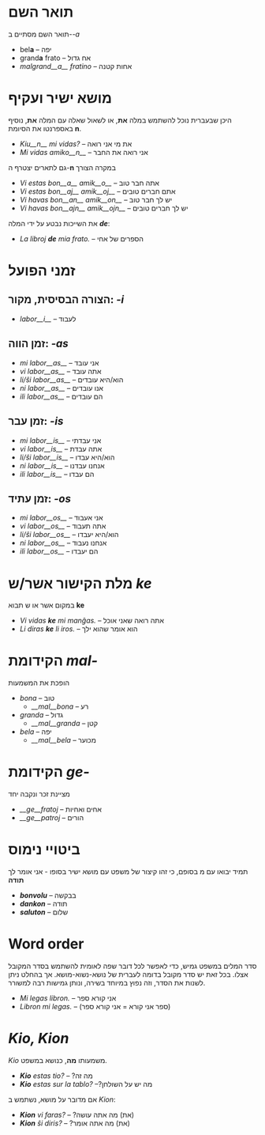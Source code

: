 # תואר השם

תואר השם מסתיים ב-*-a* 

- bel**a** – יפה
- grand**a** frato – אח גדול
- *malgrand__a__ fratino* – אחות קטנה

# מושא ישיר ועקיף

היכן שבעברית נוכל להשתמש במלה **את**, או לשאול שאלה עם המלה **את**, נוסיף באספרנטו את הסיומת **n**.

- *Kiu__n__ mi vidas?* – את מי אני רואה
- *Mi vidas amiko__n__* – אני רואה את החבר

גם לתארים יצטרף ה-**n** במקרה הצורך
- *Vi estas bon__a__ amik__o__* – אתה חבר טוב
- *Vi estas bon__aj__ amik__oj__* – אתם חברים טובים
- *Vi havas bon__an__ amik__on__* – יש לך חבר טוב
- *Vi havas bon__ajn__ amik__ojn__* – יש לך חברים טובים

את השייכות נבטע על ידי המלה  *__de__*:

- *La libroj __de__ mia frato.* – הספרים של אחי

# זמני הפועל

## הצורה הבסיסית, מקור: *-i*
  
- *labor__i__*          – לעבוד

## זמן הווה: *-as*

- *mi labor__as__*      – אני עובד
- *vi labor__as__*      – אתה עובד
- *li/ŝi labor__as__*   – הוא/היא עובדים
- *ni labor__as__*      – אנו עובדים
- *ili labor__as__*     – הם עובדים

## זמן עבר: *-is*

- *mi labor__is__*      – אני עבדתי
- *vi labor__is__*      – אתה עבדת
- *li/ŝi labor__is__*   – הוא/היא עבדו
- *ni labor__is__*      – אנחנו עבדנו
- *ili labor__is__*     – הם עבדו

## זמן עתיד: *-os*

- *mi labor__os__*      – אני אעבוד
- *vi labor__os__*      – אתה תעבוד
- *li/ŝi labor__os__*   – הוא/היא יעבדו
- *ni labor__os__*      – אנחנו נעבוד
- *ili labor__os__*     – הם יעבדו

# מלת הקישור אשר/ש *ke*

במקום אשר או ש תבוא **ke**

- *Vi vidas __ke__ mi manĝas.* – אתה רואה שאני אוכל
- *Li diras __ke__ li iros.* – הוא אומר שהוא ילך

# הקידומת *mal-*

הופכת את המשמעות

- *bona* – טוב
  - *__mal__bona* – רע
- *granda* – גדול
  - *__mal__granda* – קטן
- *bela* – יפה
  - *__mal__bela* – מכוער

# הקידומת *ge-*

מציינת זכר ונקבה יחד

- *__ge__fratoj* – אחים ואחיות
- *__ge__patroj* – הורים

# ביטויי נימוס
תמיד יבואו עם מ בסופם, כי זהו קיצור של משפט עם מושא ישיר בסופו - אני אומר לך **תודה**
- *__bonvolu__* – בבקשה
- *__dankon__* – תודה
- *__saluton__* – שלום

# Word order

סדר המלים במשפט גמיש, כדי לאפשר לכל דובר שפה לאומית להשתמש בסדר המקובל אצלו. בכל זאת יש סדר מקובל בדומה לעברית של נושא-נשוא-מושא. אך בהחלט ניתן לשנות את הסדר, וזה נפוץ במיוחד בשירה, ונותן גמישות רבה למשורר.

- *Mi legas libron.* – אני קורא ספר
- *Libron mi legas.* – (ספר אני קורא = אני קורא ספר)

# *Kio, Kion*

*Kio* משמעותו **מה**, כנושא במשפט.

- *__Kio__ estas tio?* – ?מה זה
- *__Kio__ estas sur la tablo?* –?מה יש על השולחן

אם מדובר על מושא, נשתמש ב *Kion*:

- *__Kion__ vi faras?* – ?את) מה אתה עושה)
- *__Kion__ ŝi diris?* – ?את) מה אתה אומר)

